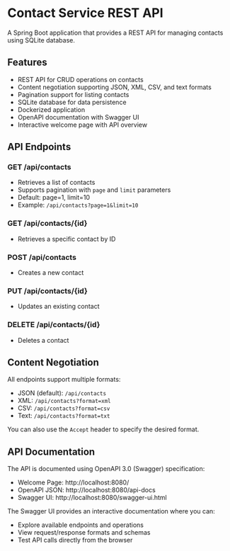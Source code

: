 # Contact Service REST API

A Spring Boot application that provides a REST API for managing contacts using SQLite database.

## Features

- REST API for CRUD operations on contacts
- Content negotiation supporting JSON, XML, CSV, and text formats
- Pagination support for listing contacts
- SQLite database for data persistence
- Dockerized application
- OpenAPI documentation with Swagger UI
- Interactive welcome page with API overview

## API Endpoints

### GET /api/contacts

- Retrieves a list of contacts
- Supports pagination with `page` and `limit` parameters
- Default: page=1, limit=10
- Example: `/api/contacts?page=1&limit=10`

### GET /api/contacts/{id}

- Retrieves a specific contact by ID

### POST /api/contacts

- Creates a new contact

### PUT /api/contacts/{id}

- Updates an existing contact

### DELETE /api/contacts/{id}

- Deletes a contact

## Content Negotiation

All endpoints support multiple formats:

- JSON (default): `/api/contacts`
- XML: `/api/contacts?format=xml`
- CSV: `/api/contacts?format=csv`
- Text: `/api/contacts?format=txt`

You can also use the `Accept` header to specify the desired format.

## API Documentation

The API is documented using OpenAPI 3.0 (Swagger) specification:

- Welcome Page: http://localhost:8080/
- OpenAPI JSON: http://localhost:8080/api-docs
- Swagger UI: http://localhost:8080/swagger-ui.html

The Swagger UI provides an interactive documentation where you can:

- Explore available endpoints and operations
- View request/response formats and schemas
- Test API calls directly from the browser
